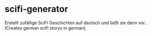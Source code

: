 # scifi-generator
Erstellt zufällige SciFi Geschichten auf deutsch und ließt sie dann vor.. (Creates german scifi storys in german).
